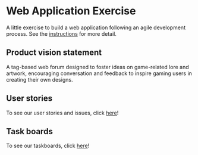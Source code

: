 # Web Application Exercise

A little exercise to build a web application following an agile development process. See the [instructions](instructions.md) for more detail.

## Product vision statement

A tag-based web forum designed to foster ideas on game-related lore and artwork, encouraging conversation and feedback to inspire gaming users in creating their own designs.

## User stories

To see our user stories and issues, click [here](https://github.com/software-students-fall2023/2-web-app-exercise-sst2/issues)!

## Task boards

To see our taskboards, click [here](https://github.com/software-students-fall2023/2-web-app-exercise-sst2/projects?query=is%3Aopen)!
